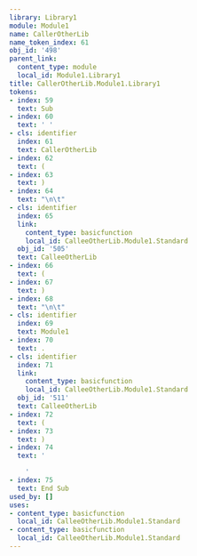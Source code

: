 ```yaml
---
library: Library1
module: Module1
name: CallerOtherLib
name_token_index: 61
obj_id: '498'
parent_link:
  content_type: module
  local_id: Module1.Library1
title: CallerOtherLib.Module1.Library1
tokens:
- index: 59
  text: Sub
- index: 60
  text: ' '
- cls: identifier
  index: 61
  text: CallerOtherLib
- index: 62
  text: (
- index: 63
  text: )
- index: 64
  text: "\n\t"
- cls: identifier
  index: 65
  link:
    content_type: basicfunction
    local_id: CalleeOtherLib.Module1.Standard
  obj_id: '505'
  text: CalleeOtherLib
- index: 66
  text: (
- index: 67
  text: )
- index: 68
  text: "\n\t"
- cls: identifier
  index: 69
  text: Module1
- index: 70
  text: .
- cls: identifier
  index: 71
  link:
    content_type: basicfunction
    local_id: CalleeOtherLib.Module1.Standard
  obj_id: '511'
  text: CalleeOtherLib
- index: 72
  text: (
- index: 73
  text: )
- index: 74
  text: '

    '
- index: 75
  text: End Sub
used_by: []
uses:
- content_type: basicfunction
  local_id: CalleeOtherLib.Module1.Standard
- content_type: basicfunction
  local_id: CalleeOtherLib.Module1.Standard
---
```

